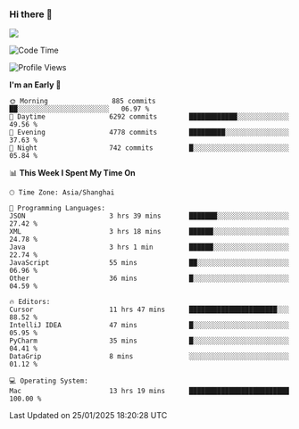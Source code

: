 ### Hi there 👋

<!--
**JJAYCHEN1e/jjaychen1e** is a ✨ _special_ ✨ repository because its `README.md` (this file) appears on your GitHub profile.

Here are some ideas to get you started:

- 🔭 I’m currently working on ...
- 🌱 I’m currently learning ...
- 👯 I’m looking to collaborate on ...
- 🤔 I’m looking for help with ...
- 💬 Ask me about ...
- 📫 How to reach me: ...
- 😄 Pronouns: ...
- ⚡ Fun fact: ...
-->

[![](https://github-readme-stats.vercel.app/api?username=jjaychen1e&show_icons=true)](https://github.com/jjaychen1e/github-readme-stats?count_private=true)

<!--START_SECTION:waka-->
![Code Time](http://img.shields.io/badge/Code%20Time-1%2C764%20hrs%2050%20mins-blue)

![Profile Views](http://img.shields.io/badge/Profile%20Views-0-blue)

**I'm an Early 🐤** 

```text
🌞 Morning                885 commits         ██░░░░░░░░░░░░░░░░░░░░░░░   06.97 % 
🌆 Daytime                6292 commits        ████████████░░░░░░░░░░░░░   49.56 % 
🌃 Evening                4778 commits        █████████░░░░░░░░░░░░░░░░   37.63 % 
🌙 Night                  742 commits         █░░░░░░░░░░░░░░░░░░░░░░░░   05.84 % 
```


📊 **This Week I Spent My Time On** 

```text
🕑︎ Time Zone: Asia/Shanghai

💬 Programming Languages: 
JSON                     3 hrs 39 mins       ███████░░░░░░░░░░░░░░░░░░   27.42 % 
XML                      3 hrs 18 mins       ██████░░░░░░░░░░░░░░░░░░░   24.78 % 
Java                     3 hrs 1 min         ██████░░░░░░░░░░░░░░░░░░░   22.74 % 
JavaScript               55 mins             ██░░░░░░░░░░░░░░░░░░░░░░░   06.96 % 
Other                    36 mins             █░░░░░░░░░░░░░░░░░░░░░░░░   04.59 % 

🔥 Editors: 
Cursor                   11 hrs 47 mins      ██████████████████████░░░   88.52 % 
IntelliJ IDEA            47 mins             █░░░░░░░░░░░░░░░░░░░░░░░░   05.95 % 
PyCharm                  35 mins             █░░░░░░░░░░░░░░░░░░░░░░░░   04.41 % 
DataGrip                 8 mins              ░░░░░░░░░░░░░░░░░░░░░░░░░   01.12 % 

💻 Operating System: 
Mac                      13 hrs 19 mins      █████████████████████████   100.00 % 
```


 Last Updated on 25/01/2025 18:20:28 UTC
<!--END_SECTION:waka-->

